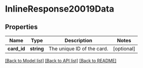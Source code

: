 # InlineResponse20019Data

## Properties
Name | Type | Description | Notes
------------ | ------------- | ------------- | -------------
**card_id** | **string** | The unique ID of the card. | [optional] 

[[Back to Model list]](../../README.md#documentation-for-models) [[Back to API list]](../../README.md#documentation-for-api-endpoints) [[Back to README]](../../README.md)

